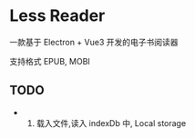 # Less Reader

一款基于 Electron + Vue3 开发的电子书阅读器

支持格式 EPUB, MOBI

## TODO

-   1. 载入文件,读入 indexDb 中, Local storage

